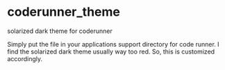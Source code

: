 coderunner_theme
================

solarized dark theme for coderunner

Simply put the file in your applications support directory for code runner. I find the solarized dark theme usually way too red. So, this is customized accordingly.
